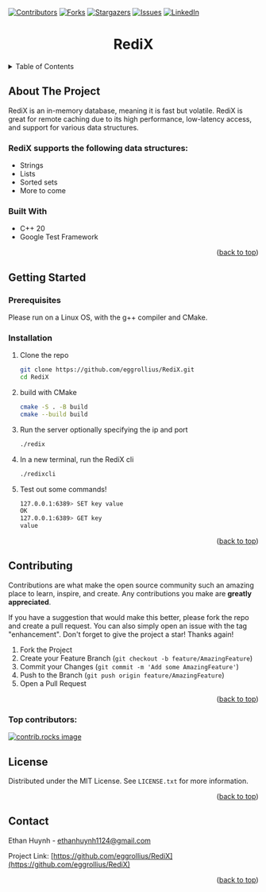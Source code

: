 <a id="readme-top"></a>

[![Contributors][contributors-shield]][contributors-url]
[![Forks][forks-shield]][forks-url]
[![Stargazers][stars-shield]][stars-url]
[![Issues][issues-shield]][issues-url]
[![LinkedIn][linkedin-shield]][linkedin-url]

<h1 align="center">RediX</h3>

<!-- TABLE OF CONTENTS -->
<details>
  <summary>Table of Contents</summary>
  <ol>
    <li>
      <a href="#about-the-project">About The Project</a>
      <ul>
        <li><a href="#RediX-data-structures">RediX Data Structrues</a></li>
        <li><a href="#built-with">Built With</a></li>
      </ul>
    </li>
    <li>
      <a href="#getting-started">Getting Started</a>
      <ul>
        <li><a href="#prerequisites">Prerequisites</a></li>
        <li><a href="#installation">Installation</a></li>
      </ul>
    </li>
    <li><a href="#contributing">Contributing</a></li>
    <li><a href="#license">License</a></li>
    <li><a href="#contact">Contact</a></li>
  </ol>
</details>



<!-- ABOUT THE PROJECT -->
## About The Project
RediX is an in-memory database, meaning it is fast but volatile. RediX is great for remote caching due to its high performance, low-latency access, and support for various data structures.

### RediX supports the following data structures:

* Strings
* Lists
* Sorted sets
* More to come

### Built With

* C++ 20
* Google Test Framework

<p align="right">(<a href="#readme-top">back to top</a>)</p>



<!-- GETTING STARTED -->
## Getting Started
### Prerequisites
Please run on a Linux OS, with the g++ compiler and CMake.
### Installation
1. Clone the repo
   ```sh
   git clone https://github.com/eggrollius/RediX.git
   cd RediX
   ```
2. build with CMake
   ```sh
   cmake -S . -B build
   cmake --build build
   ```
3. Run the server optionally specifying the ip and port
    ```sh
    ./redix
    ```
4. In a new terminal, run the RediX cli
   ```sh
   ./redixcli
   ```
5. Test out some commands!
    ``` sh
    127.0.0.1:6389> SET key value
    OK
    127.0.0.1:6389> GET key
    value
    ```

<p align="right">(<a href="#readme-top">back to top</a>)</p>

<!-- CONTRIBUTING -->
## Contributing

Contributions are what make the open source community such an amazing place to learn, inspire, and create. Any contributions you make are **greatly appreciated**.

If you have a suggestion that would make this better, please fork the repo and create a pull request. You can also simply open an issue with the tag "enhancement".
Don't forget to give the project a star! Thanks again!

1. Fork the Project
2. Create your Feature Branch (`git checkout -b feature/AmazingFeature`)
3. Commit your Changes (`git commit -m 'Add some AmazingFeature'`)
4. Push to the Branch (`git push origin feature/AmazingFeature`)
5. Open a Pull Request

<p align="right">(<a href="#readme-top">back to top</a>)</p>

### Top contributors:

<a href="https://github.com/eggrollius/RediX/graphs/contributors">
  <img src="https://contrib.rocks/image?repo=eggrollius/RediX" alt="contrib.rocks image" />
</a>



<!-- LICENSE -->
## License

Distributed under the MIT License. See `LICENSE.txt` for more information.

<p align="right">(<a href="#readme-top">back to top</a>)</p>



<!-- CONTACT -->
## Contact

Ethan Huynh - ethanhuynh1124@gmail.com

Project Link: [https://github.com/eggrollius/RediX](https://github.com/eggrollius/RediX)

<p align="right">(<a href="#readme-top">back to top</a>)</p>

<!-- MARKDOWN LINKS & IMAGES -->
<!-- https://www.markdownguide.org/basic-syntax/#reference-style-links -->
[contributors-shield]: https://img.shields.io/github/contributors/eggrollius/RediX.svg?style=for-the-badge
[contributors-url]: https://github.com/eggrollius/RediX/graphs/contributors
[forks-shield]: https://img.shields.io/github/forks/eggrollius/RediX.svg?style=for-the-badge
[forks-url]: https://github.com/eggrollius/RediX/network/members
[stars-shield]: https://img.shields.io/github/stars/eggrollius/RediX.svg?style=for-the-badge
[stars-url]: https://github.com/eggrollius/RediX/stargazers
[issues-shield]: https://img.shields.io/github/issues/eggrollius/RediX.svg?style=for-the-badge
[issues-url]: https://github.com/eggrollius/RediX/issues
[linkedin-shield]: https://img.shields.io/badge/-LinkedIn-black.svg?style=for-the-badge&logo=linkedin&colorB=555
[linkedin-url]: https://linkedin.com/in/ethanthuynh
[product-screenshot]: images/screenshot.png
